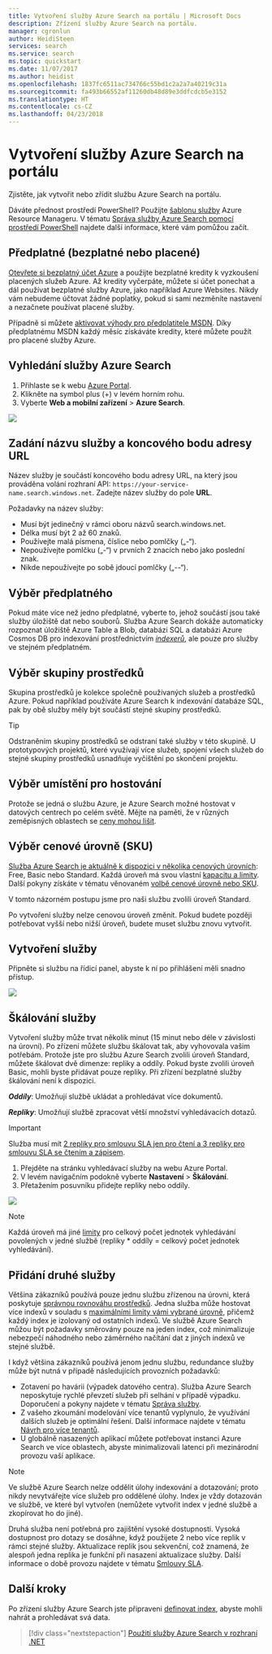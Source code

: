 ```yaml
---
title: Vytvoření služby Azure Search na portálu | Microsoft Docs
description: Zřízení služby Azure Search na portálu.
manager: cgronlun
author: HeidiSteen
services: search
ms.service: search
ms.topic: quickstart
ms.date: 11/07/2017
ms.author: heidist
ms.openlocfilehash: 1837fc6511ac734766c55bd1c2a2a7a40219c31a
ms.sourcegitcommit: fa493b66552af11260db48d89e3ddfcdcb5e3152
ms.translationtype: HT
ms.contentlocale: cs-CZ
ms.lasthandoff: 04/23/2018
---
```

# <a name="create-an-azure-search-service-in-the-portal"></a>Vytvoření služby Azure Search na portálu

Zjistěte, jak vytvořit nebo zřídit službu Azure Search na portálu. 

Dáváte přednost prostředí PowerShell? Použijte [šablonu služby](https://azure.microsoft.com/resources/templates/101-azure-search-create/) Azure Resource Manageru. V tématu [Správa služby Azure Search pomocí prostředí PowerShell](search-manage-powershell.md) najdete další informace, které vám pomůžou začít.

## <a name="subscribe-free-or-paid"></a>Předplatné (bezplatné nebo placené)

[Otevřete si bezplatný účet Azure](https://azure.microsoft.com/pricing/free-trial/?WT.mc_id=A261C142F) a použijte bezplatné kredity k vyzkoušení placených služeb Azure. Až kredity vyčerpáte, můžete si účet ponechat a dál používat bezplatné služby Azure, jako například Azure Websites. Nikdy vám nebudeme účtovat žádné poplatky, pokud si sami nezměníte nastavení a nezačnete používat placené služby.

Případně si můžete [aktivovat výhody pro předplatitele MSDN](https://azure.microsoft.com/pricing/member-offers/msdn-benefits-details/?WT.mc_id=A261C142F). Díky předplatnému MSDN každý měsíc získáváte kredity, které můžete použít pro placené služby Azure. 

## <a name="find-azure-search"></a>Vyhledání služby Azure Search
1. Přihlaste se k webu [Azure Portal](https://portal.azure.com/).
2. Klikněte na symbol plus (+) v levém horním rohu.
3. Vyberte **Web a mobilní zařízení** > **Azure Search**.

![](./media/search-create-service-portal/find-search3.png)

## <a name="name-the-service-and-url-endpoint"></a>Zadání názvu služby a koncového bodu adresy URL

Název služby je součástí koncového bodu adresy URL, na který jsou prováděna volání rozhraní API: `https://your-service-name.search.windows.net`. Zadejte název služby do pole **URL**. 

Požadavky na název služby:
   * Musí být jedinečný v rámci oboru názvů search.windows.net.
   * Délka musí být 2 až 60 znaků.
   * Používejte malá písmena, číslice nebo pomlčky („-“).
   * Nepoužívejte pomlčku („-“) v prvních 2 znacích nebo jako poslední znak.
   * Nikde nepoužívejte po sobě jdoucí pomlčky („--“).

## <a name="select-a-subscription"></a>Výběr předplatného
Pokud máte více než jedno předplatné, vyberte to, jehož součástí jsou také služby úložiště dat nebo souborů. Služba Azure Search dokáže automaticky rozpoznat úložiště Azure Table a Blob, databázi SQL a databázi Azure Cosmos DB pro indexování prostřednictvím [*indexerů*](search-indexer-overview.md), ale pouze pro služby ve stejném předplatném.

## <a name="select-a-resource-group"></a>Výběr skupiny prostředků
Skupina prostředků je kolekce společně používaných služeb a prostředků Azure. Pokud například používáte Azure Search k indexování databáze SQL, pak by obě služby měly být součástí stejné skupiny prostředků.

> [!TIP]
> Odstraněním skupiny prostředků se odstraní také služby v této skupině. U prototypových projektů, které využívají více služeb, spojení všech služeb do stejné skupiny prostředků usnadňuje vyčištění po skončení projektu. 

## <a name="select-a-hosting-location"></a>Výběr umístění pro hostování 
Protože se jedná o službu Azure, je Azure Search možné hostovat v datových centrech po celém světě. Mějte na paměti, že v různých zeměpisných oblastech se [ceny mohou lišit](https://azure.microsoft.com/pricing/details/search/).

## <a name="select-a-pricing-tier-sku"></a>Výběr cenové úrovně (SKU)
[Služba Azure Search je aktuálně k dispozici v několika cenových úrovních](https://azure.microsoft.com/pricing/details/search/): Free, Basic nebo Standard. Každá úroveň má svou vlastní [kapacitu a limity](search-limits-quotas-capacity.md). Další pokyny získáte v tématu věnovaném [volbě cenové úrovně nebo SKU](search-sku-tier.md).

V tomto názorném postupu jsme pro naši službu zvolili úroveň Standard.

Po vytvoření služby nelze cenovou úroveň změnit. Pokud budete později potřebovat vyšší nebo nižší úroveň, budete muset službu znovu vytvořit.

## <a name="create-your-service"></a>Vytvoření služby

Připněte si službu na řídicí panel, abyste k ní po přihlášení měli snadno přístup.

![](./media/search-create-service-portal/new-service3.png)

## <a name="scale-your-service"></a>Škálování služby
Vytvoření služby může trvat několik minut (15 minut nebo déle v závislosti na úrovni). Po zřízení můžete službu škálovat tak, aby vyhovovala vašim potřebám. Protože jste pro službu Azure Search zvolili úroveň Standard, můžete škálovat dvě dimenze: repliky a oddíly. Pokud byste zvolili úroveň Basic, mohli byste přidávat pouze repliky. Při zřízení bezplatné služby škálování není k dispozici.

***Oddíly***: Umožňují službě ukládat a prohledávat více dokumentů.

***Repliky***: Umožňují službě zpracovat větší množství vyhledávacích dotazů.

> [!Important]
> Služba musí mít [2 repliky pro smlouvu SLA jen pro čtení a 3 repliky pro smlouvu SLA se čtením a zápisem](https://azure.microsoft.com/support/legal/sla/search/v1_0/).

1. Přejděte na stránku vyhledávací služby na webu Azure Portal.
2. V levém navigačním podokně vyberte **Nastavení** > **Škálování**.
3. Přetažením posuvníku přidejte repliky nebo oddíly.

![](./media/search-create-service-portal/settings-scale.png)

> [!Note] 
> Každá úroveň má jiné [limity](search-limits-quotas-capacity.md) pro celkový počet jednotek vyhledávání povolených v jedné službě (repliky * oddíly = celkový počet jednotek vyhledávání).

## <a name="when-to-add-a-second-service"></a>Přidání druhé služby

Většina zákazníků používá pouze jednu službu zřízenou na úrovni, která poskytuje [správnou rovnováhu prostředků](search-sku-tier.md). Jedna služba může hostovat více indexů v souladu s [maximálními limity vámi vybrané úrovně](search-capacity-planning.md), přičemž každý index je izolovaný od ostatních indexů. Ve službě Azure Search můžou být požadavky směrovány pouze na jeden index, což minimalizuje nebezpečí náhodného nebo záměrného načítání dat z jiných indexů ve stejné službě.

I když většina zákazníků používá jenom jednu službu, redundance služby může být nutná v případě následujících provozních požadavků:

+ Zotavení po havárii (výpadek datového centra). Služba Azure Search neposkytuje rychlé převzetí služeb při selhání v případě výpadku. Doporučení a pokyny najdete v tématu [Správa služby](search-manage.md).
+ Z vašeho zkoumání modelování více tenantů vyplynulo, že využívání dalších služeb je optimální řešení. Další informace najdete v tématu [Návrh pro více tenantů](search-modeling-multitenant-saas-applications.md).
+ U globálně nasazených aplikací můžete potřebovat instanci Azure Search ve více oblastech, abyste minimalizovali latenci při mezinárodní provozu vaší aplikace.

> [!NOTE]
> Ve službě Azure Search nelze oddělit úlohy indexování a dotazování; proto nikdy nevytvářejte více služeb pro oddělené úlohy. Index je vždy dotazován ve službě, ve které byl vytvořen (nemůžete vytvořit index v jedné službě a zkopírovat ho do jiné).
>

Druhá služba není potřebná pro zajištění vysoké dostupnosti. Vysoká dostupnost pro dotazy se dosáhne, když použijete 2 nebo více replik v rámci stejné služby. Aktualizace replik jsou sekvenční, což znamená, že alespoň jedna replika je funkční při nasazení aktualizace služby. Další informace o době provozu najdete v tématu [Smlouvy SLA](https://azure.microsoft.com/support/legal/sla/search/v1_0/).

## <a name="next-steps"></a>Další kroky
Po zřízení služby Azure Search jste připraveni [definovat index](search-what-is-an-index.md), abyste mohli nahrát a prohledávat svá data. 

> [!div class="nextstepaction"]
> [Použití služby Azure Search v rozhraní .NET](search-howto-dotnet-sdk.md)
